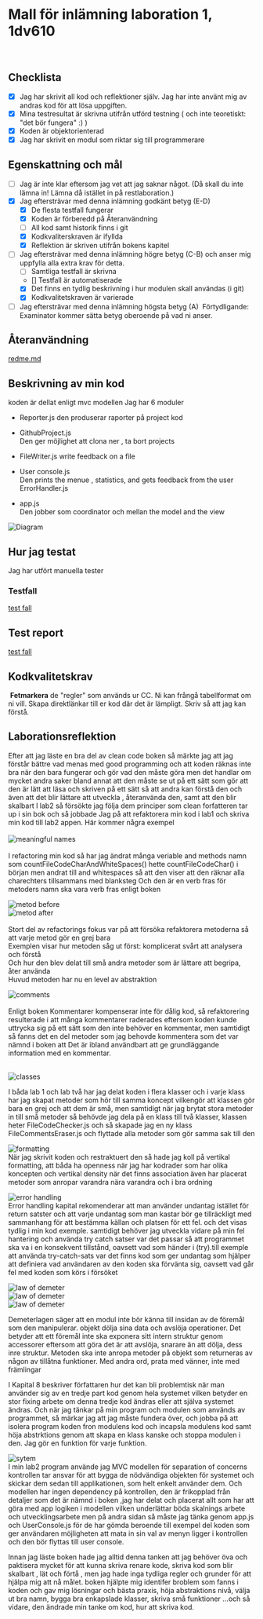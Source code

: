 # Mall för inlämning laboration 1, 1dv610

​

## Checklista

- [x] Jag har skrivit all kod och reflektioner själv. Jag har inte använt mig av andras kod för att lösa uppgiften.
- [x] Mina testresultat är skrivna utifrån utförd testning ( och inte teoretiskt: "det bör fungera" :) )
- [x] Koden är objektorienterad
- [x] Jag har skrivit en modul som riktar sig till programmerare
​

## Egenskattning och mål

- [ ] Jag är inte klar eftersom jag vet att jag saknar något. (Då skall du inte lämna in! Lämna då istället in på restlaboration.)
- [x] Jag eftersträvar med denna inlämning godkänt betyg (E-D)
  - [x] De flesta testfall fungerar
  - [x] Koden är förberedd på Återanvändning
  - [ ] All kod samt historik finns i git
  - [x] Kodkvaliterskraven är ifyllda
  - [x] Reflektion är skriven utifrån bokens kapitel
- [ ] Jag eftersträvar med denna inlämning högre betyg (C-B) och anser mig uppfylla alla extra krav för detta.
  - [ ] Samtliga testfall är skrivna
  - [] Testfall är automatiserade
  - [x] Det finns en tydlig beskrivning i hur modulen skall användas (i git)
  - [x] Kodkvalitetskraven är varierade
- [ ] Jag eftersträvar med denna inlämning högsta betyg (A)
​
Förtydligande: Examinator kommer sätta betyg oberoende på vad ni anser.
​

## Återanvändning
[redme.md](https://github.com/Shirin20/code-statistics)
​

## Beskrivning av min kod

koden är dellat enligt mvc modellen
Jag har 6 moduler
- Reporter.js den produserar raporter på project kod
- GithubProject.js  
Den ger möjlighet att clona ner , ta bort projects  
- FileWriter.js write feedback on a file
- User console.js  
Den prints the menue , statistics, and gets feedback from the user  
ErrorHandler.js  

- app.js  
Den jobber som coordinator och mellan the model and the view

![Diagram](img/class-diagram.png)
​

## Hur jag testat

Jag har utfört manuella tester 
​

### Testfall

​[test fall](test/manuel-tester.md)  

## Test report  

​[test fall](test/test-report.md)

## Kodkvalitetskrav

​
**Fetmarkera** de "regler" som används ur CC. Ni kan frångå tabellformat om ni vill. Skapa direktlänkar till er kod där det är lämpligt. Skriv så att jag kan förstå.
​​

## Laborationsreflektion

Efter att jag läste en bra del av clean code boken så märkte jag att jag förstår bättre vad menas med good programming och att  koden räknas inte bra när den bara fungerar och gör vad den måste göra men det handlar om mycket andra saker bland annat att den måste se ut på ett sätt som gör att den är lätt att läsa och skriven på ett sätt så att andra kan förstå den och även att det blir lättare att utveckla , återanvända den, samt att den blir skalbart
I lab2 så försökte jag följa dem principer som clean forfatteren tar up i sin bok och så jobbade Jag på att refaktorera min kod i lab1 och skriva min kod till lab2 appen.
Här kommer några exempel   
<br>
![meaningful names](img/meaningful-names.png "meaningful names")  
<br>
I refactoring min kod så har jag ändrat många veriable and methods namn som countFileCodeCharAndWhiteSpaces() hette countFileCodeChar() i början men andrat till and whitespaces så att den viser att den räknar alla charechters tillsammans med blanksteg
Och den är en verb fras för metoders namn ska vara verb fras enligt boken

![metod before](img/functions-before.png "functions")
<br>
![metod after](img/functions.png "functions")  
<br>
Stort del av refactorings fokus var på att försöka refaktorera metoderna så att varje metod gör en grej bara  
Exemplen visar hur metoden såg ut först:  komplicerat svårt att analysera och förstå  
Och hur den blev delat till små andra metoder som är lättare att begripa, åter använda  
Huvud metoden har nu en level av abstraktion
<br>

![comments ](img/comments.png "comments")  
<br>
Enligt boken Kommentarer kompenserar inte för dålig kod, så refaktorering resulterade i att många kommentarer raderades eftersom koden kunde uttrycka sig på ett sätt som den inte behöver en kommentar, men samtidigt så fanns det en del metoder som jag behovde kommentera som det var nämnd i boken att Det är ibland användbart att ge grundläggande information med en kommentar.  
<br>

![classes ](img/classes.png "classes")
<br>

I båda lab 1 och lab två har jag delat koden i flera klasser och i varje klass har jag skapat metoder som hör till samma koncept vilkengör att klassen gör bara en grej och att dem är små, men samtidigt när jag brytat stora metoder in till små metoder så behövde jag dela på en klass till två klasser, klassen heter FileCodeChecker.js och så skapade jag en ny klass  FileCommentsEraser.js och flyttade alla metoder som gör samma sak till den
<br>

![formatting ](img/formatting.png "formatting")   
När jag skrivit koden och restraktuert den så hade jag koll på vertikal formatting, att båda ha openness när jag har kodrader som har olika koncepten och vertikal density när det finns association
även har placerat metoder som anropar varandra nära varandra och i bra ordning
<br>

![error handling ](img/error-handling.png "error handling")   
Error handling kapital rekomenderar att man använder undantag istället för return satster och att varje undantag som man kastar bör ge tillräckligt med sammanhang för att bestämma källan och platsen för ett fel. och det visas tydlig i min kod exemple. samtidigt behöver jag utveckla vidare på min fel hantering och använda try catch satser var det passar så att programmet ska va i en konsekvent tillstånd, oavsett vad som händer i (try).till exemple att använda try-catch-sats var det finns kod som ger
undantag som hjälper att definiera vad användaren av den koden ska förvänta sig, oavsett vad
går fel med koden som körs i försöket

![law of demeter ](img/law-of-demeter.png "law of demeter")   
![law of demeter ](img/law-of-demeter-1.png "law of demeter")   
![law of demeter ](img/law-of-demeter-2.png "law of demeter")   

Demeterlagen säger att en modul inte bör
känna till insidan av de föremål som den manipulerar. objekt
dölja sina data och avslöja operationer. Det betyder att ett föremål inte ska exponera sitt  intern struktur genom accessorer eftersom att göra det är att avslöja, snarare än att dölja, dess inre struktur. Metoden ska inte anropa metoder på objekt som returneras av någon av tillåtna funktioner. Med andra ord, prata med vänner, inte med främlingar  

I Kapital 8 beskriver författaren hur det kan bli problemtisk när man använder sig av en tredje part kod genom hela systemet vilken betyder en stor fixing arbete om denna tredje kod ändras eller att själva systemet ändras. Och när jag tänkar på min program och modulen som används av programmet, så märkar jag att jag måste fundera över, och jobba på att isolera program koden fron modulens kod och incapsla modulens kod samt höja abstrktions
genom att skapa en klass kanske och stoppa modulen i den. Jag gör en funktion för varje funktion.

![sytem ](img/system.png "system")  
I min lab2 program använde jag MVC modellen för separation of concerns
kontrollen tar ansvar för att bygga de nödvändiga objekten för systemet och skickar dem sedan till applikationen, som helt enkelt använder dem. Och modellen har ingen dependency på kontrollen, den är  frikopplad från detaljer som det är nämnd i boken ,jag har delat och placerat allt som har att göra med app logiken i modellen vilken underlättar böda skalnings arbete och utvecklingsarbete   men på andra sidan så måste jag tänka genom app.js och UserConsole.js för de har gömda beroende till exempel del koden som ger användaren möjligheten att mata in sin val av menyn ligger i kontrollen och den bör flyttas till user console.

Innan jag läste boken hade jag alltid denna tanken att jag behöver öva och paktisera mycket för att kunna skriva renare kode, skriva kod som blir skalbart , lät och förtå , men jag hade inga tydliga regler och grunder för att hjälpa mig att nå målet. boken hjälpte mig identifer broblem som fanns i koden och gav mig lösningar och bästa praxis, höja abstraktions nivå, välja ut bra namn, bygga bra enkapslade klasser, skriva små funktioner ...och så vidare, den ändrade min tanke om kod, hur att skriva kod.
